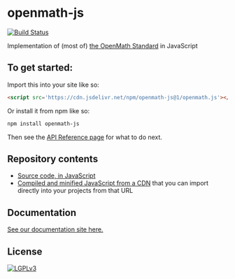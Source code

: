 
# openmath-js

[![Build Status](https://travis-ci.org/lurchmath/openmath-js.svg?branch=master)](https://travis-ci.org/lurchmath/openmath-js)

Implementation of (most of) [the OpenMath Standard](https://www.openmath.org/standard/om20-2004-06-30/) in JavaScript

## To get started:

Import this into your site like so:

```html
<script src='https://cdn.jsdelivr.net/npm/openmath-js@1/openmath.js'></script>
```

Or install it from npm like so:
```bash
npm install openmath-js
```

Then see the [API Reference
page](https://lurchmath.github.io/openmath-js/site/api-reference) for what to do
next.

## Repository contents

 * [Source code, in JavaScript](openmath.js)
 * [Compiled and minified JavaScript from a CDN](https://cdn.jsdelivr.net/npm/openmath-js@1/openmath.js) that you can import directly into your projects from that URL

## Documentation

[See our documentation site here.](https://lurchmath.github.io/openmath-js/)

## License

[![LGPLv3](https://www.gnu.org/graphics/lgplv3-147x51.png)](https://www.gnu.org/licenses/lgpl-3.0.en.html)
